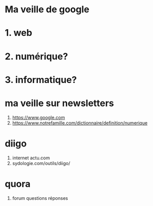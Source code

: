 
# Ma veille de google #
# 1. web
# 2.  numérique? #
# 3. informatique? #
# ma veille sur newsletters #
1. https://www.google.com
2. https://www.notrefamille.com/dictionnaire/definition/numerique
# diigo #
1. internet actu.com
2. sydologie.com/outils/diigo/

# quora #
1. forum questions réponses



